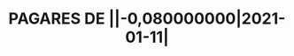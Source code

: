 ---
layout: asset
title: PAGARES DE ||-0,080000000|2021-01-11|                       
isin: XS2205544575
---